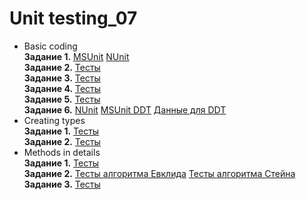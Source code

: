 # Unit testing_07
- Basic coding <br/>
**Задание 1.**
[MSUnit](https://github.com/KaBaN4iK357/epam_04_BasicCoding/blob/382f41b6e625070c0a272c28f6509eaf78a867c1/Izh_04_Basic_Coding/Izh04BasicCodingTests.cs#L21)
[NUnit](https://github.com/KaBaN4iK357/epam_04_BasicCoding/blob/382f41b6e625070c0a272c28f6509eaf78a867c1/Izh_04_Basic_Coding/Izh04BasicCodingTests.cs#L31)
<br/>**Задание 2.**
[Тесты](https://github.com/KaBaN4iK357/epam_04_BasicCoding/blob/382f41b6e625070c0a272c28f6509eaf78a867c1/Izh_04_Basic_Coding/Izh04BasicCodingTests.cs#L72)
<br/>**Задание 3.**
[Тесты](https://github.com/KaBaN4iK357/epam_04_BasicCoding/blob/382f41b6e625070c0a272c28f6509eaf78a867c1/Izh_04_Basic_Coding/Izh04BasicCodingTests.cs#L87)
<br/>**Задание 4.**
[Тесты](https://github.com/KaBaN4iK357/epam_04_BasicCoding/blob/382f41b6e625070c0a272c28f6509eaf78a867c1/Izh_04_Basic_Coding/Izh04BasicCodingTests.cs#L97)
<br/>**Задание 5.**
[Тесты](https://github.com/KaBaN4iK357/epam_04_BasicCoding/blob/382f41b6e625070c0a272c28f6509eaf78a867c1/Izh_04_Basic_Coding/Izh04BasicCodingTests.cs#L136)
<br/>**Задание 6.**
[NUnit](https://github.com/KaBaN4iK357/epam_04_BasicCoding/blob/382f41b6e625070c0a272c28f6509eaf78a867c1/Izh_04_Basic_Coding/Izh04BasicCodingTests.cs#L155)
[MSUnit DDT](https://github.com/KaBaN4iK357/epam_04_BasicCoding/blob/382f41b6e625070c0a272c28f6509eaf78a867c1/Izh_04_Basic_Coding/Izh04BasicCodingTests.cs#L175)
[Данные для DDT](https://github.com/KaBaN4iK357/epam_04_BasicCoding/blob/master/Izh_04_Basic_Coding/data.csv)
- Creating types
<br/>**Задание 1.**
[Тесты](https://github.com/KaBaN4iK357/epam_05_CreatingTypes/blob/master/CreatingTypes/NthRootTests.cs)
<br/>**Задание 2.**
[Тесты](https://github.com/KaBaN4iK357/epam_05_CreatingTypes/blob/master/CreatingTypes/BubbleSortTests.cs)
- Methods in details
<br/>**Задание 1.**
[Тесты](https://github.com/KaBaN4iK357/epam_06_MethodsInDetails/blob/master/MethodsInDetailsTests/DoubleExtensionsTests.cs)
<br/>**Задание 2.**
[Тесты алгоритма Евклида](https://github.com/KaBaN4iK357/epam_06_MethodsInDetails/blob/ababe2b52fd6e4cdba398d5fb02e93a58e9063a9/MethodsInDetailsTests/GreatestCommonDivisorTests.cs#L11)
[Тесты алгоритма Стейна](https://github.com/KaBaN4iK357/epam_06_MethodsInDetails/blob/ababe2b52fd6e4cdba398d5fb02e93a58e9063a9/MethodsInDetailsTests/GreatestCommonDivisorTests.cs#L25)<br/>
**Задание 3.**
[Тесты](https://github.com/KaBaN4iK357/epam_06_MethodsInDetails/blob/master/MethodsInDetailsTests/NullableTypesExtensionsTests.cs)
